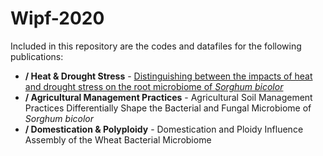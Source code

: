# Wipf-2020

Included in this repository are the codes and datafiles for the following publications:
+ **/ Heat & Drought Stress** - [Distinguishing between the impacts of heat and drought stress on the root microbiome of *Sorghum bicolor*](https://doi.org/10.1094/PBIOMES-07-20-0052-R)
+ **/ Agricultural Management Practices** - Agricultural Soil Management Practices Differentially Shape the Bacterial and Fungal Microbiome of *Sorghum bicolor*
+ **/ Domestication & Polyploidy** - Domestication and Ploidy Influence Assembly of the Wheat Bacterial Microbiome

